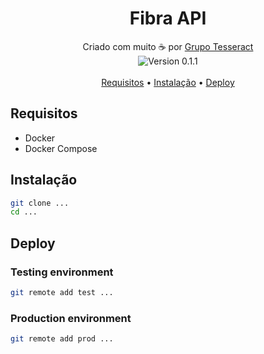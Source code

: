 <h1 align="center">Fibra API</h1>

<p align="center">
  Criado com muito ☕ por <a href="https://grupotesseract.com.br">Grupo Tesseract</a><br>
  <img src="https://img.shields.io/badge/version-0.0.1-5B7587.svg" align="center" alt="Version 0.1.1"><br>
  <br>
  <a href="#requisitos">Requisitos</a> •
  <a href="#instalação">Instalação</a> •
  <a href="#deploy">Deploy</a><br>
</p>

<small align="center"></small>

## Requisitos

- Docker
- Docker Compose

## Instalação

``` sh
git clone ...
cd ...
```

## Deploy

### Testing environment

``` sh
git remote add test ...
```

### Production environment

``` sh
git remote add prod ...
```

